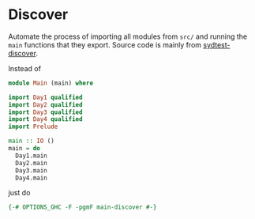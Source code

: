 # Discover

Automate the process of importing all modules from `src/` and running the `main` functions that they export. Source code is mainly from [sydtest-discover](https://github.com/NorfairKing/sydtest/blob/5b0eee208753e3554d9b158a6e48b1760514aed0/sydtest-discover).

Instead of 
```hs
module Main (main) where

import Day1 qualified
import Day2 qualified
import Day3 qualified
import Day4 qualified
import Prelude

main :: IO ()
main = do
  Day1.main
  Day2.main
  Day3.main
  Day4.main
```

just do
```hs
{-# OPTIONS_GHC -F -pgmF main-discover #-}
```
